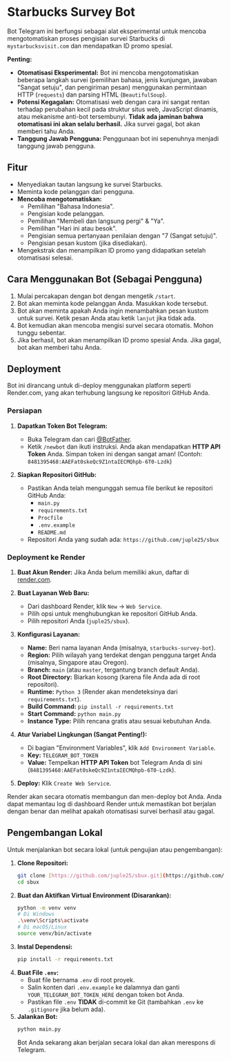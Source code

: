 # Starbucks Survey Bot

Bot Telegram ini berfungsi sebagai alat eksperimental untuk mencoba mengotomatiskan proses pengisian survei Starbucks di `mystarbucksvisit.com` dan mendapatkan ID promo spesial.

**Penting:**
* **Otomatisasi Eksperimental:** Bot ini mencoba mengotomatiskan beberapa langkah survei (pemilihan bahasa, jenis kunjungan, jawaban "Sangat setuju", dan pengiriman pesan) menggunakan permintaan HTTP (`requests`) dan parsing HTML (`BeautifulSoup`).
* **Potensi Kegagalan:** Otomatisasi web dengan cara ini sangat rentan terhadap perubahan kecil pada struktur situs web, JavaScript dinamis, atau mekanisme anti-bot tersembunyi. **Tidak ada jaminan bahwa otomatisasi ini akan selalu berhasil.** Jika survei gagal, bot akan memberi tahu Anda.
* **Tanggung Jawab Pengguna:** Penggunaan bot ini sepenuhnya menjadi tanggung jawab pengguna.

## Fitur

* Menyediakan tautan langsung ke survei Starbucks.
* Meminta kode pelanggan dari pengguna.
* **Mencoba mengotomatiskan:**
    * Pemilihan "Bahasa Indonesia".
    * Pengisian kode pelanggan.
    * Pemilihan "Membeli dan langsung pergi" & "Ya".
    * Pemilihan "Hari ini atau besok".
    * Pengisian semua pertanyaan penilaian dengan "7 (Sangat setuju)".
    * Pengisian pesan kustom (jika disediakan).
* Mengekstrak dan menampilkan ID promo yang didapatkan setelah otomatisasi selesai.

## Cara Menggunakan Bot (Sebagai Pengguna)

1.  Mulai percakapan dengan bot dengan mengetik `/start`.
2.  Bot akan meminta kode pelanggan Anda. Masukkan kode tersebut.
3.  Bot akan meminta apakah Anda ingin menambahkan pesan kustom untuk survei. Ketik pesan Anda atau ketik `lanjut` jika tidak ada.
4.  Bot kemudian akan mencoba mengisi survei secara otomatis. Mohon tunggu sebentar.
5.  Jika berhasil, bot akan menampilkan ID promo spesial Anda. Jika gagal, bot akan memberi tahu Anda.

## Deployment

Bot ini dirancang untuk di-deploy menggunakan platform seperti Render.com, yang akan terhubung langsung ke repositori GitHub Anda.

### Persiapan

1.  **Dapatkan Token Bot Telegram:**
    * Buka Telegram dan cari [@BotFather](https://t.me/botfather).
    * Ketik `/newbot` dan ikuti instruksi. Anda akan mendapatkan **HTTP API Token** Anda. Simpan token ini dengan sangat aman! (Contoh: `8481395468:AAEFat0skeQc9Z1ntaIECMQhpb-6T0-Lzdk`)

2.  **Siapkan Repositori GitHub:**
    * Pastikan Anda telah mengunggah semua file berikut ke repositori GitHub Anda:
        * `main.py`
        * `requirements.txt`
        * `Procfile`
        * `.env.example`
        * `README.md`
    * Repositori Anda yang sudah ada: `https://github.com/juple25/sbux`

### Deployment ke Render

1.  **Buat Akun Render:** Jika Anda belum memiliki akun, daftar di [render.com](https://render.com/).

2.  **Buat Layanan Web Baru:**
    * Dari dashboard Render, klik `New` -> `Web Service`.
    * Pilih opsi untuk menghubungkan ke repositori GitHub Anda.
    * Pilih repositori Anda (`juple25/sbux`).

3.  **Konfigurasi Layanan:**
    * **Name:** Beri nama layanan Anda (misalnya, `starbucks-survey-bot`).
    * **Region:** Pilih wilayah yang terdekat dengan pengguna target Anda (misalnya, Singapore atau Oregon).
    * **Branch:** `main` (atau `master`, tergantung branch default Anda).
    * **Root Directory:** Biarkan kosong (karena file Anda ada di root repositori).
    * **Runtime:** `Python 3` (Render akan mendeteksinya dari `requirements.txt`).
    * **Build Command:** `pip install -r requirements.txt`
    * **Start Command:** `python main.py`
    * **Instance Type:** Pilih rencana gratis atau sesuai kebutuhan Anda.

4.  **Atur Variabel Lingkungan (Sangat Penting!):**
    * Di bagian "Environment Variables", klik `Add Environment Variable`.
    * **Key:** `TELEGRAM_BOT_TOKEN`
    * **Value:** Tempelkan **HTTP API Token** bot Telegram Anda di sini (`8481395468:AAEFat0skeQc9Z1ntaIECMQhpb-6T0-Lzdk`).

5.  **Deploy:** Klik `Create Web Service`.

Render akan secara otomatis membangun dan men-deploy bot Anda. Anda dapat memantau log di dashboard Render untuk memastikan bot berjalan dengan benar dan melihat apakah otomatisasi survei berhasil atau gagal.

## Pengembangan Lokal

Untuk menjalankan bot secara lokal (untuk pengujian atau pengembangan):

1.  **Clone Repositori:**
    ```bash
    git clone [https://github.com/juple25/sbux.git](https://github.com/juple25/sbux.git)
    cd sbux
    ```
2.  **Buat dan Aktifkan Virtual Environment (Disarankan):**
    ```bash
    python -m venv venv
    # Di Windows
    .\venv\Scripts\activate
    # Di macOS/Linux
    source venv/bin/activate
    ```
3.  **Instal Dependensi:**
    ```bash
    pip install -r requirements.txt
    ```
4.  **Buat File `.env`:**
    * Buat file bernama `.env` di root proyek.
    * Salin konten dari `.env.example` ke dalamnya dan ganti `YOUR_TELEGRAM_BOT_TOKEN_HERE` dengan token bot Anda.
    * Pastikan file `.env` **TIDAK** di-commit ke Git (tambahkan `.env` ke `.gitignore` jika belum ada).
5.  **Jalankan Bot:**
    ```bash
    python main.py
    ```
    Bot Anda sekarang akan berjalan secara lokal dan akan merespons di Telegram.
